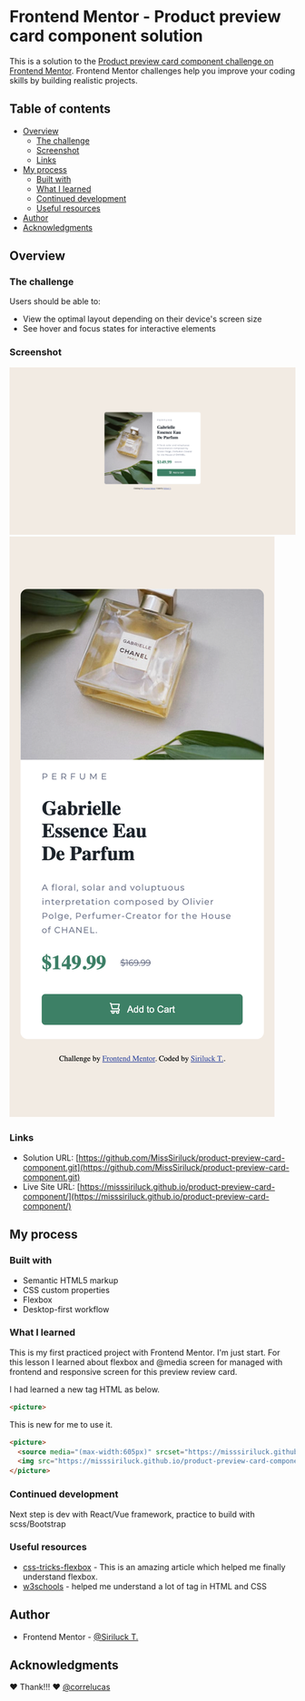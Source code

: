 # Frontend Mentor - Product preview card component solution

This is a solution to the [Product preview card component challenge on Frontend Mentor](https://www.frontendmentor.io/challenges/product-preview-card-component-GO7UmttRfa). Frontend Mentor challenges help you improve your coding skills by building realistic projects. 

## Table of contents

- [Overview](#overview)
  - [The challenge](#the-challenge)
  - [Screenshot](#screenshot)
  - [Links](#links)
- [My process](#my-process)
  - [Built with](#built-with)
  - [What I learned](#what-i-learned)
  - [Continued development](#continued-development)
  - [Useful resources](#useful-resources)
- [Author](#author)
- [Acknowledgments](#acknowledgments)

## Overview

### The challenge

Users should be able to:

- View the optimal layout depending on their device's screen size
- See hover and focus states for interactive elements

### Screenshot

![1](./images/Frontend-Mentor-Product-preview-card-component.png)
![2](./images/Frontend-Mentor-Product-preview-card-component-mobile.png)

### Links

- Solution URL: [https://github.com/MissSiriluck/product-preview-card-component.git](https://github.com/MissSiriluck/product-preview-card-component.git)
- Live Site URL: [https://misssiriluck.github.io/product-preview-card-component/](https://misssiriluck.github.io/product-preview-card-component/)

## My process

### Built with

- Semantic HTML5 markup
- CSS custom properties
- Flexbox
- Desktop-first workflow

### What I learned

This is my first practiced project with Frontend Mentor. I'm just start. 
For this lesson I learned about flexbox and @media screen for managed with frontend and responsive screen for this preview review card.

I had learned a new tag HTML as below.
```html 
<picture>
``` 
This is new for me to use it.
```html
<picture>
  <source media="(max-width:605px)" srcset="https://misssiriluck.github.io/product-preview-card-component/images/image-product-mobile.jpg" alt="Gabrielle Essence Eau De Parfum" class="img-desk">
  <img src="https://misssiriluck.github.io/product-preview-card-component/images/image-product-desktop.jpg" alt="Gabrielle Essence Eau De Parfum" class="img-desk">
</picture>
```

### Continued development

Next step is dev with React/Vue framework, practice to build with scss/Bootstrap 

### Useful resources

- [css-tricks-flexbox](https://css-tricks.com/snippets/css/a-guide-to-flexbox/) - This is an amazing article which helped me finally understand flexbox.
- [w3schools](https://www.w3schools.com/tags/tag_picture.asp) - helped me understand a lot of tag in HTML and CSS

## Author

- Frontend Mentor - [@Siriluck T.](https://www.frontendmentor.io/profile/MissSiriluck)

## Acknowledgments

❤️ Thank!!! ❤️ [@correlucas](https://www.frontendmentor.io/profile/correlucas)
